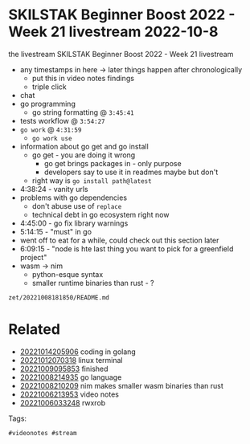# SKILSTAK Beginner Boost 2022 - Week 21 livestream 2022-10-8

the livestream SKILSTAK Beginner Boost 2022 - Week 21 livestream

- any timestamps in here -> later things happen after chronologically
    - put this in video notes findings
    - triple click
- chat
- go programming
    - go string formatting @ `3:45:41`
- tests workflow @ `3:54:27`
- `go work` @ ` 4:31:59 `
    - `go work use`
- information about go get and go install
    - go get - you are doing it wrong
        - go get brings packages in - only purpose
        - developers say to use it in readmes maybe but don't
    - right way is `go install path@latest`
- 4:38:24 - vanity urls
- problems with go dependencies
    - don't abuse use of `replace`
    - technical debt in go ecosystem right now
- 4:45:00 - go fix library warnings
- 5:14:15 - "must" in go
- went off to eat for a while, could check out this section later
- 6:09:15 - "node is hte last thing you want to pick for a greenfield project"
- wasm -> nim
    - python-esque syntax
    - smaller runtime binaries than rust - ?

` zet/20221008181850/README.md `

# Related

- [20221014205906](/zet/20221014205906/README.md) coding in golang
- [20221012070318](/zet/20221012070318/README.md) linux terminal
- [20221009095853](/zet/20221009095853/README.md) finished
- [20221008214935](/zet/20221008214935/README.md) go language
- [20221008210209](/zet/20221008210209/README.md) nim makes smaller wasm binaries than rust
- [20221006213953](/zet/20221006213953/README.md) video notes
- [20221006033248](/zet/20221006033248/README.md) rwxrob

Tags:

    #videonotes #stream
